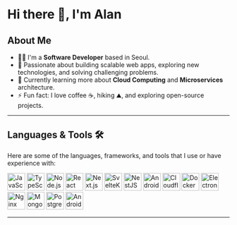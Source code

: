 # Hi there 👋, I'm Alan

## About Me
- 🧑‍💻 I'm a **Software Developer** based in Seoul.
- 🚀 Passionate about building scalable web apps, exploring new technologies, and solving challenging problems.
- 🌱 Currently learning more about **Cloud Computing** and **Microservices** architecture.
- ⚡ Fun fact: I love coffee ☕, hiking ⛰️, and exploring open-source projects.

---

## Languages & Tools 🛠️
Here are some of the languages, frameworks, and tools that I use or have experience with:

<p align="left">
   <!-- JavaScript -->
  <img src="https://cdn.jsdelivr.net/gh/devicons/devicon/icons/javascript/javascript-original.svg" alt="JavaScript" width="40" height="40"/>
  
  <!-- TypeScript -->
  <img src="https://cdn.jsdelivr.net/gh/devicons/devicon/icons/typescript/typescript-original.svg" alt="TypeScript" width="40" height="40"/>
  
  <!-- Node.js -->
  <img src="https://cdn.jsdelivr.net/gh/devicons/devicon/icons/nodejs/nodejs-original.svg" alt="Node.js" width="40" height="40"/>
  
  <!-- React -->
  <img src="https://cdn.jsdelivr.net/gh/devicons/devicon/icons/react/react-original.svg" alt="React" width="40" height="40"/>
  
  <!-- Next.js -->
  <img src="https://cdn.jsdelivr.net/gh/devicons/devicon/icons/nextjs/nextjs-original.svg" alt="Next.js" width="40" height="40"/>
  
  <!-- SvelteKit  -->
  <img src="https://upload.wikimedia.org/wikipedia/commons/1/1b/Svelte_Logo.svg" alt="SvelteKit" width="40" height="40"/>

  <!-- NestJS -->
  <img src="https://docs.nestjs.com/assets/logo-small.svg" alt="NestJS" width="40" height="40"/>

  <!-- Android -->
  <img src="https://cdn.jsdelivr.net/gh/devicons/devicon/icons/android/android-original.svg" alt="Android" width="40" height="40"/>

   <!-- Cloudflare -->
  <img src="https://img.icons8.com/color/48/null/cloudflare.png" alt="Cloudflare" width="40" height="40"/>
  
  <!-- Docker -->
  <img src="https://cdn.jsdelivr.net/gh/devicons/devicon/icons/docker/docker-original.svg" alt="Docker" width="40" height="40"/>
  
  <!-- Electron -->
  <img src="https://cdn.jsdelivr.net/gh/devicons/devicon/icons/electron/electron-original.svg" alt="Electron" width="40" height="40"/>
  
  <!-- Nginx -->
  <img src="https://cdn.jsdelivr.net/gh/devicons/devicon/icons/nginx/nginx-original.svg" alt="Nginx" width="40" height="40"/>
  
  <!-- MongoDB -->
  <img src="https://cdn.jsdelivr.net/gh/devicons/devicon/icons/mongodb/mongodb-original.svg" alt="MongoDB" width="40" height="40"/>

  <!-- PostgreSQL -->
 <img src="https://cdn.jsdelivr.net/gh/devicons/devicon/icons/postgresql/postgresql-original.svg" alt="PostgreSQL" width="40" height="40"/>
  
  <!-- Android Studio -->
  <img src="https://cdn.jsdelivr.net/gh/devicons/devicon/icons/androidstudio/androidstudio-original.svg" alt="Android Studio" width="40" height="40"/>

</p>

---


